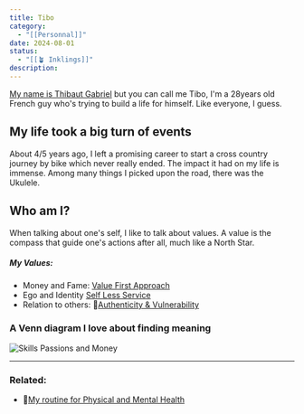 ```yaml
---
title: Tibo
category:
  - "[[Personnal]]"
date: 2024-08-01
status:
  - "[[🪴 Inklings]]"
description: 
---
```

[My name is Thibaut Gabriel](/notes/thibaut) but you can call me Tibo, I'm a 28years old French guy who's trying to build a life for himself. Like everyone, I guess. 

## My life took a big turn of events
About 4/5 years ago, I left a promising career to start a cross country journey by bike which never really ended. The impact it had on my life is immense. Among many things I picked upon the road, there was the Ukulele.



## Who am I?
When talking about one's self, I like to talk about values. A value is the compass that guide one's actions after all, much like a North Star. 

##### My Values:
- Money and Fame: [Value First Approach](/notes/valuevfa) 
- Ego and Identity [Self Less Service](/notes/value-self-less-service)
- Relation to others: 📝[Authenticity & Vulnerability](/notes/authenticity)

### A Venn diagram I love about finding meaning
![Skills Passions and Money](/images/img-SkillsPassionsMoney.png)


---
### Related:
- 📝[My routine for Physical and Mental Health](/notes/routine)










